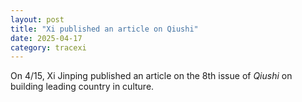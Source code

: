 ```yaml
---
layout: post
title: "Xi published an article on Qiushi"
date: 2025-04-17
category: tracexi
---
```


On 4/15, Xi Jinping published an article on the 8th issue of *Qiushi* on building leading country in culture.
